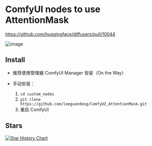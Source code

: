 # ComfyUI nodes to use AttentionMask

https://github.com/huggingface/diffusers/pull/10044

![image]()

## Install

- 推荐使用管理器 ComfyUI Manager 安装（On the Way）

- 手动安装：
    1. `cd custom_nodes`
    2. `git clone https://github.com/leeguandong/ComfyUI_AttentionMask.git`
    3. 重启 ComfyUI

## Stars

[![Star History Chart](https://api.star-history.com/svg?repos=leeguandong/ComfyUI_FluxCustomId&type=Date)](https://star-history.com/#leeguandong/ComfyUI_FluxCustomId&Date)





